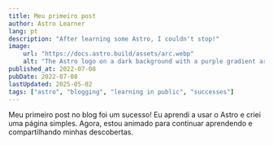 ```yaml
---
title: Meu primeiro post
author: Astro Learner
lang: pt
description: "After learning some Astro, I couldn't stop!"
image:
    url: "https://docs.astro.build/assets/arc.webp"
    alt: "The Astro logo on a dark background with a purple gradient arc."
published_at: 2022-07-08
pubDate: 2022-07-08
lastUpdated: 2025-05-02
tags: ["astro", "blogging", "learning in public", "successes"]
---
```

Meu primeiro post no blog foi um sucesso! Eu aprendi a usar o Astro e criei uma página simples. Agora, estou animado para continuar aprendendo e compartilhando minhas descobertas.

